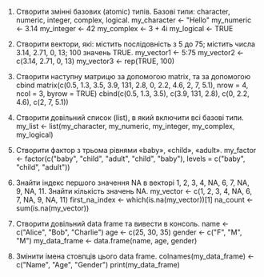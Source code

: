 
1. Створити змінні базових (atomic) типів. Базові типи: character, numeric, integer, complex, logical.
my_character <- "Hello"
my_numeric <- 3.14
my_integer <- 42
my_complex <- 3 + 4i
my_logical <- TRUE

2. Створити вектори, які: містить послідовність з 5 до 75; містить числа 3.14, 2.71, 0, 13; 100 значень TRUE.
my_vector1 <- 5:75
my_vector2 <- c(3.14, 2.71, 0, 13)
my_vector3 <- rep(TRUE, 100)

3. Створити наступну матрицю за допомогою matrix, та за допомогою cbind 
matrix(c(0.5, 1.3, 3.5, 3.9, 131, 2.8, 0, 2.2, 4.6, 2, 7, 5.1), nrow = 4, ncol = 3, byrow = TRUE)
cbind(c(0.5, 1.3, 3.5), c(3.9, 131, 2.8), c(0, 2.2, 4.6), c(2, 7, 5.1))

4. Створити довільний список (list), в який включити всі базові типи.
my_list <- list(my_character, my_numeric, my_integer, my_complex, my_logical)

5. Створити фактор з трьома рівнями «baby», «child», «adult».
my_factor <- factor(c("baby", "child", "adult", "child", "baby"), levels = c("baby", "child", "adult"))

6. Знайти індекс першого значення NA в векторі 1, 2, 3, 4, NA, 6, 7, NA, 9, NA, 11. Знайти кількість значень NA.
my_vector <- c(1, 2, 3, 4, NA, 6, 7, NA, 9, NA, 11)
first_na_index <- which(is.na(my_vector))[1]
na_count <- sum(is.na(my_vector))

7. Створити довільний data frame та вивести в консоль.
name <- c("Alice", "Bob", "Charlie")
age <- c(25, 30, 35)
gender <- c("F", "M", "M")
my_data_frame <- data.frame(name, age, gender)

8. Змінити імена стовпців цього data frame.
colnames(my_data_frame) <- c("Name", "Age", "Gender")
print(my_data_frame)
